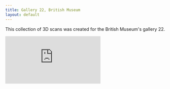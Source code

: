 ```yaml
---
title: Gallery 22, British Museum
layout: default
---
```


This collection of 3D scans was created for the British Museum's gallery 22.

<div class="embed-responsive embed-responsive-4by3">
    <iframe title="A 3D model" class="embed-responsive-item" src="https://sketchfab.com/playlists/embed?collection=305df4f98d024c5bb69f7f3ddcc41f46" frameborder="0" allow="autoplay; fullscreen; vr" mozallowfullscreen="true" webkitallowfullscreen="true"></iframe>
</div>
